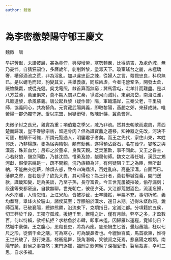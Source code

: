 ```yaml
---
author: 魏徵
---
```


<div class="heti heti--vertical">

# 為李密檄滎陽守郇王慶文

魏徵　唐

早挹芳猷，未諧披展，甚為堯佇，興寢增勞，寒勢轉嚴，比得清吉，及處危城，無乃憂悴。自猜狂嗣位，多曆歲年，剝削黔黎，塗毒天下。瓊室瑤台之麗，未極驕奢，糟邱酒池之荒，非為淫亂。加以違忠臣之諫，從婦人之言，殺戮忠良，科稅無已。是以蝟毛而起，豹變其文，共舉義旗，同翦凶虐。今者屯營鞏洛，開發太倉，賑恤饑羸，或從充健。吳戈電照，隸首算而無窮；冀馬雲屯，宏羊計而難盡。是以八方並湊，萬里俱來，莫不期入關以亡秦，爭渡河而滅紂。東窮海岱，南洎江淮，凡厥遺黎，承風慕義。唐公起兵黎（疑作晉）陽，軍臨灞岸，三秦父老，千里犒師，協義同心，共為犄角。元寶藏武陽興義，即取黎陽，燕趙之郊，來蘇成詠。唯滎陽一郡仍獨守迷。爰以宗盟，尚疑銜璧，敬陳針藥，冀愈膏肓。

夫微子紂之長兄，親實為重；項伯籍之季父，戚乃非疏。然其去朝歌而處周，背西楚而歸漢，豈不眷戀宗祊，留連骨肉？但為識寶鼎之遷移，知神器之先改，河決不可壅，樹顛不可維，所謂元覽通人，明鑒君子者矣。而王之先代，家住山東，本姓郭氏，乃非楊族。隻為宿與隋朝，頗有勳舊，遂得預沾磐石，名在葭莩。婁敬之與漢高，殊非血允；呂布之於董卓，良異天親。芝焚蕙歎，事不同此。又王之昏主，心若豺狼，儲忿同胞，乃甚沈閼。惟勇及諒，鹹罄甸師。魏文之毒任城，漢武之鴆河獻，假使宗祧是一，疏不間親，況乃族類為非，有何疑阻？王之為臣，無所獻納，不能曲突徙薪，除煩去惑，致令四海鼎沸，百姓亂麻，高壘深溝，自固而已。藩屏之寄，豈若是乎？欲免大責，其可得也？為王計者，莫若舉城從義，開門送款，識畿知變，足為美談，乃至子孫，長守富貴。今王世充屢被摧破，偷存漏刻；段達等東都窘迫，自救無聊。世充朝亡，彼便夕死。又江都荒酣酒色，流湎忘歸，內外崩離，人情怨憤。上江米船，皆被抄截，士卒饑餒，半粟不充，事切析骸，義均煮弩。舉烽火於驪山，諸侯莫至；浮膠船於漢水，還日未期。近得朱粲啟詞，銳師百萬，已破襄陽，總帥熊羆，沿流東下，克期指日，定滅江都。分項籍於五侯，切王莽於千段，王獨守孤城，援絕千里，餱糧之計，僅有月餘，弊卒之多，才盈數百，何以恃賴，欲相抗拒？求枯魚於市肆，即事未遙，因歸雁以運糧，竟知何日？然城中豪傑，王之腹心，思殺長吏，將為內應。隻恐禍生匕首，釁起蕭牆，枉以七尺之形，徒償千金之購，可為寒心，可為酸鼻者也。今貔貅百萬，馬首欲東，惟待王世充破了，鼓行東邁，梯衝亂舞，鼓角潛鳴，笑虢叔之死焉，悲襄陽之噍類。南陽守齮，封侯之事杳然；東門逐獵，臨刑之歎何晚？深相愛惜，裂帛裁書，幸可三思，自求多福。

</div>
